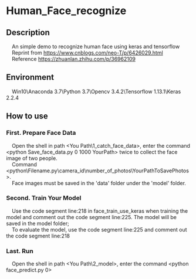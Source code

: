 # Human_Face_recognize
## Description
&nbsp;&nbsp;&nbsp;&nbsp;An simple demo to recognize human face using keras and tensorflow
<br />&nbsp;&nbsp;&nbsp;&nbsp;Reprint from https://www.cnblogs.com/neo-T/p/6426029.html
<br />&nbsp;&nbsp;&nbsp;&nbsp;Reference https://zhuanlan.zhihu.com/p/36962109
## Environment
&nbsp;&nbsp;&nbsp;&nbsp;Win10\Anaconda 3.7\Python 3.7\Opencv 3.4.2\Tensorflow 1.13.1\Keras 2.2.4
## How to use
### First. Prepare Face Data
&nbsp;&nbsp;&nbsp;&nbsp;Open the shell in path <You Path\1_catch_face_data>, enter the command <python Save_face_data.py 0 1000 YourPath> twice to collect the face image of two people. 
<br />&nbsp;&nbsp;&nbsp;&nbsp;Command <python\Filename.py\camera_id\number_of_photos\YourPathToSavePhotos>.
<br />&nbsp;&nbsp;&nbsp;&nbsp;Face images must be saved in the 'data' folder under the 'model' folder.
### Second. Train Your Model
&nbsp;&nbsp;&nbsp;&nbsp;Use the code segment line:218 in face_train_use_keras when training the model and comment out the code segment line:225. The model will be saved in the model folder;
<br />&nbsp;&nbsp;&nbsp;&nbsp;To evaluate the model, use the code segment line:225 and comment out the code segment line:218
### Last. Run
&nbsp;&nbsp;&nbsp;&nbsp;Open the shell in path <You Path\2_model>, enter the command <python face_predict.py 0>

  
